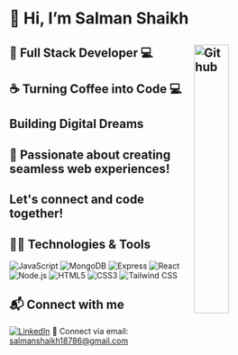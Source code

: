 # 👋 Hi, I’m Salman Shaikh
## <img width="35%" align="right" alt="Github" src="https://user-images.githubusercontent.com/48678280/88862734-4903af80-d201-11ea-968b-9c939d88a37c.gif" />

## 🚀 Full Stack Developer 💻 
## ☕ Turning Coffee into Code 💻
## Building Digital Dreams
## 🌟 Passionate about creating seamless web experiences!
## Let's connect and code together!

## 👨‍💻 Technologies & Tools
![JavaScript](https://img.shields.io/badge/-JavaScript-F7DF1E?style=flat-square&logo=javascript&logoColor=black)
![MongoDB](https://img.shields.io/badge/-MongoDB-47A248?style=flat-square&logo=mongodb&logoColor=white)
![Express](https://img.shields.io/badge/-Express-000000?style=flat-square&logo=express&logoColor=white)
![React](https://img.shields.io/badge/-React-61DAFB?style=flat-square&logo=react&logoColor=white)
![Node.js](https://img.shields.io/badge/-Node.js-339933?style=flat-square&logo=node.js&logoColor=white)
![HTML5](https://img.shields.io/badge/-HTML5-E34F26?style=flat-square&logo=html5&logoColor=white)
![CSS3](https://img.shields.io/badge/-CSS3-1572B6?style=flat-square&logo=css3&logoColor=white)
![Tailwind CSS](https://img.shields.io/badge/-Tailwind_CSS-38B2AC?style=flat-square&logo=tailwind-css&logoColor=white)


## 📬 Connect with me
[![LinkedIn](https://img.shields.io/badge/-LinkedIn-0077B5?style=flat-square&logo=linkedin&logoColor=white)](https://www.linkedin.com/in/salman-shaikh-aa15b9253/)
📩 Connect via email: [salmanshaikh18786@gmail.com](mailto:salmanshaikh18786@gmail.com)



